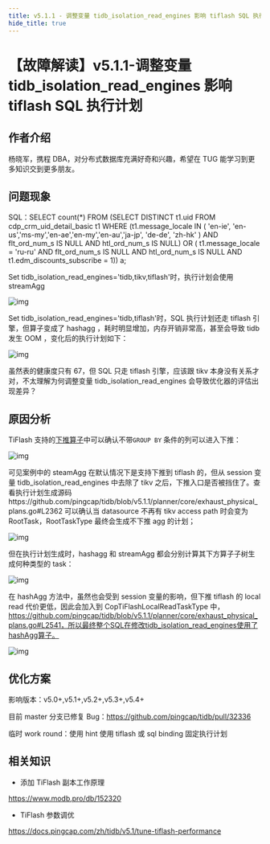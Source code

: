 ```yaml
---
title: v5.1.1 - 调整变量 tidb_isolation_read_engines 影响 tiflash SQL 执行计划
hide_title: true
---
```


# 【故障解读】v5.1.1-调整变量 tidb_isolation_read_engines 影响 tiflash SQL 执行计划

## 作者介绍

杨晓军，携程 DBA，对分布式数据库充满好奇和兴趣，希望在 TUG 能学习到更多知识交到更多朋友。

## 问题现象

SQL：SELECT count(\*) FROM (SELECT DISTINCT t1.uid FROM cdp_crm_uid_detail_basic t1 WHERE (t1.message_locale IN ( 'en-ie', 'en-us','ms-my','en-ae','en-my','en-au','ja-jp', 'de-de', 'zh-hk' ) AND flt_ord_num_s IS NULL AND htl_ord_num_s IS NULL) OR ( t1.message_locale = 'ru-ru' AND flt_ord_num_s IS NULL AND htl_ord_num_s IS NULL AND t1.edm_discounts_subscribe = 1)) a;

Set tidb_isolation_read_engines='tidb,tikv,tiflash'时，执行计划会使用 streamAgg

![img](https://asktug.com/uploads/default/original/4X/2/5/8/258f7efb6863486dee778a8282f0d14a8641aaa8.png)

Set tidb_isolation_read_engines='tidb,tiflash'时，SQL 执行计划还走 tiflash 引擎，但算子变成了 hashagg ，耗时明显增加，内存开销非常高，甚至会导致 tidb 发生 OOM ，变化后的执行计划如下：

![img](https://asktug.com/uploads/default/original/4X/a/3/8/a3830277cf48382ed659f7c0a5328815a55a6db3.png)

虽然表的健康度只有 67，但 SQL 只走 tiflash 引擎，应该跟 tikv 本身没有关系才对，不太理解为何调整变量 tidb_isolation_read_engines 会导致优化器的评估出现差异？

## 原因分析

TiFlash 支持的[下推算子](https://docs.pingcap.com/zh/tidb/v5.1/use-tiflash#tiflash-支持的计算下推)中可以确认不带`GROUP BY` 条件的列可以进入下推：

![img](https://asktug.com/uploads/default/original/4X/4/c/2/4c27391e3eb644f020a9f18b89b240d5f37a4d19.png)

可见案例中的 steamAgg 在默认情况下是支持下推到 tiflash 的，但从 session 变量 tidb_isolation_read_engines 中去除了 tikv 之后，下推入口是否被挡住了。查看执行计划生成源码https://github.com/pingcap/tidb/blob/v5.1.1/planner/core/exhaust_physical_plans.go#L2362 可以确认当 datasource 不再有 tikv access path 时会变为 RootTask，RootTaskType 最终会生成不下推 agg 的计划；

![img](https://asktug.com/uploads/default/original/4X/5/2/c/52ce6f8ce1ed33f118325efe61043237e0998ad9.png)

但在执行计划生成时，hashagg 和 streamAgg 都会分别计算其下方算子子树生成何种类型的 task：

![img](https://asktug.com/uploads/default/original/4X/4/7/4/47477ad9c99d9493517b83b925895b6133b34851.png)

在 hashAgg 方法中，虽然也会受到 session 变量的影响，但下推 tiflash 的 local read 代价更低，因此会加入到 CopTiFlashLocalReadTaskType 中，https://github.com/pingcap/tidb/blob/v5.1.1/planner/core/exhaust_physical_plans.go#L2541，所以最终整个SQL在修改tidb_isolation_read_engines使用了hashAgg算子。

![img](https://asktug.com/uploads/default/original/4X/9/a/a/9aaa32c1a3ab6a6855d516b9b33f883c7352cecc.png)

## 优化方案

影响版本：v5.0+,v5.1+,v5.2+,v5.3+,v5.4+

目前 master 分支已修复 Bug：https://github.com/pingcap/tidb/pull/32336

临时 work round：使用 hint 使用 tiflash 或 sql binding 固定执行计划

## 相关知识

- 添加 TiFlash 副本工作原理

https://www.modb.pro/db/152320

- TiFlash 参数调优

https://docs.pingcap.com/zh/tidb/v5.1/tune-tiflash-performance
